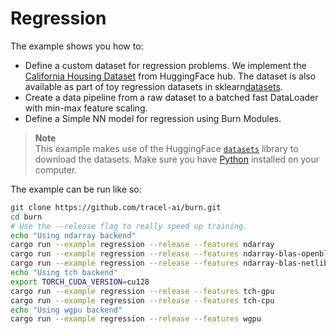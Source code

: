 # Regression

The example shows you how to:

- Define a custom dataset for regression problems. We implement the
  [California Housing Dataset](https://huggingface.co/datasets/gvlassis/california_housing) from
  HuggingFace hub. The dataset is also available as part of toy regression datasets in
  sklearn[datasets](https://scikit-learn.org/stable/datasets/real_world.html#california-housing-dataset).
- Create a data pipeline from a raw dataset to a batched fast DataLoader with min-max feature
  scaling.
- Define a Simple NN model for regression using Burn Modules.

> **Note**  
> This example makes use of the HuggingFace [`datasets`](https://huggingface.co/docs/datasets/index)
> library to download the datasets. Make sure you have [Python](https://www.python.org/downloads/)
> installed on your computer.

The example can be run like so:

```bash
git clone https://github.com/tracel-ai/burn.git
cd burn
# Use the --release flag to really speed up training.
echo "Using ndarray backend"
cargo run --example regression --release --features ndarray                # CPU NdArray Backend - f32 - single thread
cargo run --example regression --release --features ndarray-blas-openblas  # CPU NdArray Backend - f32 - blas with openblas
cargo run --example regression --release --features ndarray-blas-netlib    # CPU NdArray Backend - f32 - blas with netlib
echo "Using tch backend"
export TORCH_CUDA_VERSION=cu128                                            # Set the cuda version
cargo run --example regression --release --features tch-gpu                # GPU Tch Backend - f32
cargo run --example regression --release --features tch-cpu                # CPU Tch Backend - f32
echo "Using wgpu backend"
cargo run --example regression --release --features wgpu
```
